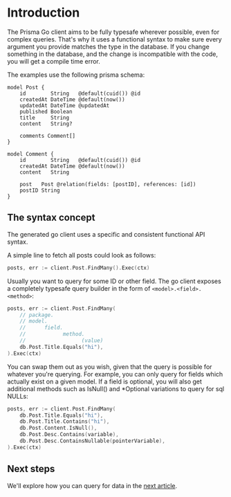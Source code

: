 # Introduction

The Prisma Go client aims to be fully typesafe wherever possible, even for complex queries.
That's why it uses a functional syntax to make sure every argument you provide matches the type in the database.
If you change something in the database, and the change is incompatible with the code, you will get a compile time error.

The examples use the following prisma schema:

```prisma
model Post {
    id        String   @default(cuid()) @id
    createdAt DateTime @default(now())
    updatedAt DateTime @updatedAt
    published Boolean
    title     String
    content   String?

    comments Comment[]
}

model Comment {
    id        String   @default(cuid()) @id
    createdAt DateTime @default(now())
    content   String

    post   Post @relation(fields: [postID], references: [id])
    postID String
}
```

## The syntax concept

The generated go client uses a specific and consistent functional API syntax.

A simple line to fetch all posts could look as follows:

```go
posts, err := client.Post.FindMany().Exec(ctx)
```

Usually you want to query for some ID or other field. The go client exposes a completely typesafe query builder
in the form of `<model>.<field>.<method>`:

```go
posts, err := client.Post.FindMany(
    // package.
    // model.
    //      field.
    //            method.
    //                  (value)
    db.Post.Title.Equals("hi"),
).Exec(ctx)
```

You can swap them out as you wish, given that the query is possible for whatever you're querying. For example, you can
only query for fields which actually exist on a given model. If a field is optional, you will also get additional
methods such as IsNull() and *Optional variations to query for sql NULLs:

```go
posts, err := client.Post.FindMany(
    db.Post.Title.Equals("hi"),
    db.Post.Title.Contains("hi"),
    db.Post.Content.IsNull(),
    db.Post.Desc.Contains(variable),
    db.Post.Desc.ContainsNullable(pointerVariable),
).Exec(ctx)
```

## Next steps

We'll explore how you can query for data in the [next article](./02-find.md).
